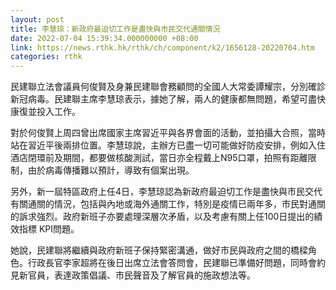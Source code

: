 ```yaml
---
layout: post
title: 李慧琼：新政府最迫切工作是盡快與市民交代通關情況
date: 2022-07-04 15:39:34.000000000 +08:00
link: https://news.rthk.hk/rthk/ch/component/k2/1656128-20220704.htm
categories: rthk
---
```


民建聯立法會議員何俊賢及身兼民建聯會務顧問的全國人大常委譚耀宗，分別確診新冠病毒。民建聯主席李慧琼表示，據她了解，兩人的健康都無問題，希望可盡快康復並投入工作。

對於何俊賢上周四曾出席國家主席習近平與各界會面的活動，並拍攝大合照，當時站在習近平後兩排位置。李慧琼說，主辦方已盡一切可能做好防疫安排，例如入住酒店閉環前及期間，都要做核酸測試，當日亦全程戴上N95口罩，拍照有距離限制，由於病毒傳播難以預計，導致有個案出現。

另外，新一屆特區政府上任4日，李慧琼認為新政府最迫切工作是盡快與市民交代有關通關的情況，包括與內地或海外通關工作，特別是疫情已兩年多，市民對通關的訴求強烈。政府新班子亦要處理深層次矛盾，以及考慮有關上任100日提出的績效指標 KPI問題。

她說，民建聯將繼續與政府新班子保持緊密溝通，做好市民與政府之間的橋樑角色。行政長官李家超將在後日出席立法會答問會，民建聯已準備好問題，同時會約見新官員，表達政策倡議、市民聲音及了解官員的施政想法等。

